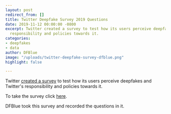 ```yaml
---
layout: post
redirect_from: []
title: Twitter Deepfake Survey 2019 Questions
date: 2019-11-12 00:00:00 -0800
excerpt: Twitter created a survey to test how its users perceive deepfakes and Twitter's
  responsibility and policies towards it.
categories:
- deepfakes
- data
author: DFBlue
image: "/uploads/twitter-deepfake-survey-dfblue.png"
highlight: false

---
```

Twitter [created a survey](https://twitter.com/TwitterSafety/status/1186403736995807232 "Twitter blog post on deepfakes") to test how its users perceive deepfakes and Twitter's responsibility and policies towards it.

To take the survey click [here](https://survey.twitterfeedback.com/survey/selfserve/53b/191016?list=3&co=BLOG#? "Deepfake survey").

DFBlue took this survey and recorded the questions in it.

<blockquote class="imgur-embed-pub" lang="en" data-id="a/UXcKA7t" data-context="false"><a href="//imgur.com/a/UXcKA7t"></a></blockquote><script async src="//s.imgur.com/min/embed.js" charset="utf-8"></script>